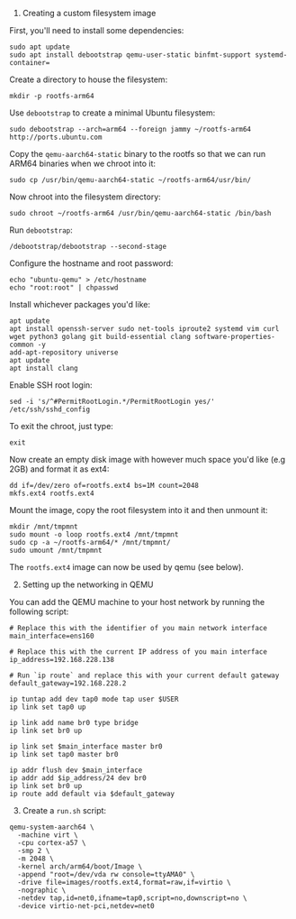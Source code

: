 1. Creating a custom filesystem image

First, you'll need to install some dependencies:

```
sudo apt update
sudo apt install debootstrap qemu-user-static binfmt-support systemd-container=
```

Create a directory to house the filesystem:

```
mkdir -p rootfs-arm64
```

Use `debootstrap` to create a minimal Ubuntu filesystem:

```
sudo debootstrap --arch=arm64 --foreign jammy ~/rootfs-arm64 http://ports.ubuntu.com
```

Copy the `qemu-aarch64-static` binary to the rootfs so that we can run ARM64
binaries when we chroot into it:

```
sudo cp /usr/bin/qemu-aarch64-static ~/rootfs-arm64/usr/bin/
```

Now chroot into the filesystem directory:

```
sudo chroot ~/rootfs-arm64 /usr/bin/qemu-aarch64-static /bin/bash
```

Run `debootstrap`:

```
/debootstrap/debootstrap --second-stage
```

Configure the hostname and root password:

```
echo "ubuntu-qemu" > /etc/hostname
echo "root:root" | chpasswd
```

Install whichever packages you'd like:

```
apt update
apt install openssh-server sudo net-tools iproute2 systemd vim curl wget python3 golang git build-essential clang software-properties-common -y
add-apt-repository universe
apt update
apt install clang
```

Enable SSH root login:

```
sed -i 's/^#PermitRootLogin.*/PermitRootLogin yes/' /etc/ssh/sshd_config
```

To exit the chroot, just type:

```
exit
```

Now create an empty disk image with however much space you'd like (e.g 2GB) and
format it as ext4:

```
dd if=/dev/zero of=rootfs.ext4 bs=1M count=2048
mkfs.ext4 rootfs.ext4
```

Mount the image, copy the root filesystem into it and then unmount it:

```
mkdir /mnt/tmpmnt
sudo mount -o loop rootfs.ext4 /mnt/tmpmnt
sudo cp -a ~/rootfs-arm64/* /mnt/tmpmnt/
sudo umount /mnt/tmpmnt
```

The `rootfs.ext4` image can now be used by qemu (see below).


2. Setting up the networking in QEMU

You can add the QEMU machine to your host network by running the following
script:

```
# Replace this with the identifier of you main network interface
main_interface=ens160

# Replace this with the current IP address of you main interface
ip_address=192.168.228.138

# Run `ip route` and replace this with your current default gateway
default_gateway=192.168.228.2

ip tuntap add dev tap0 mode tap user $USER
ip link set tap0 up

ip link add name br0 type bridge
ip link set br0 up

ip link set $main_interface master br0
ip link set tap0 master br0

ip addr flush dev $main_interface
ip addr add $ip_address/24 dev br0
ip link set br0 up
ip route add default via $default_gateway
```

3. Create a `run.sh` script:

```
qemu-system-aarch64 \
  -machine virt \
  -cpu cortex-a57 \
  -smp 2 \
  -m 2048 \
  -kernel arch/arm64/boot/Image \
  -append "root=/dev/vda rw console=ttyAMA0" \
  -drive file=images/rootfs.ext4,format=raw,if=virtio \
  -nographic \
  -netdev tap,id=net0,ifname=tap0,script=no,downscript=no \
  -device virtio-net-pci,netdev=net0
```